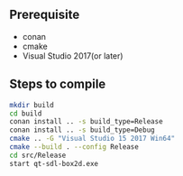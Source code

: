 ## Prerequisite
* conan
* cmake
* Visual Studio 2017(or later)

## Steps to compile

```bash
mkdir build
cd build
conan install .. -s build_type=Release
conan install .. -s build_type=Debug
cmake .. -G "Visual Studio 15 2017 Win64"
cmake --build . --config Release
cd src/Release
start qt-sdl-box2d.exe
```

